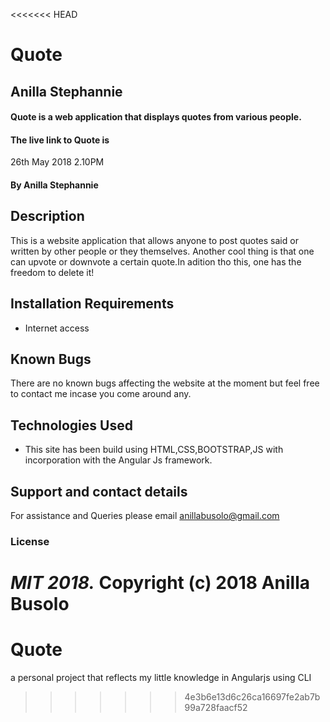 <<<<<<< HEAD
<!-- # Quote

This project was generated with [Angular CLI](https://github.com/angular/angular-cli) version 6.0.3.

## Development server

Run `ng serve` for a dev server. Navigate to `http://localhost:4200/`. The app will automatically reload if you change any of the source files.

## Code scaffolding

Run `ng generate component component-name` to generate a new component. You can also use `ng generate directive|pipe|service|class|guard|interface|enum|module`.

## Build

Run `ng build` to build the project. The build artifacts will be stored in the `dist/` directory. Use the `--prod` flag for a production build.

## Running unit tests

Run `ng test` to execute the unit tests via [Karma](https://karma-runner.github.io).

## Running end-to-end tests

Run `ng e2e` to execute the end-to-end tests via [Protractor](http://www.protractortest.org/).

## Further help

To get more help on the Angular CLI use `ng help` or go check out the [Angular CLI README](https://github.com/angular/angular-cli/blob/master/README.md). -->
# Quote
## Anilla Stephannie
#### Quote is a web application that displays quotes from various people.
#### The live link to Quote is  
26th May 2018 2.10PM
#### By **Anilla Stephannie**
## Description
This is a website application that allows anyone to post quotes said or written by other people or they themselves. Another cool thing is that one can upvote or downvote a certain quote.In adition tho this, one has the freedom to delete it!
## Installation Requirements
* Internet  access
## Known Bugs
 There are no known bugs affecting the website at the moment but feel free to contact me incase you come around any.
## Technologies Used
* This site has been build using HTML,CSS,BOOTSTRAP,JS with incorporation with the Angular Js framework.
## Support and contact details
For assistance and Queries please email anillabusolo@gmail.com
### License
*MIT 2018.*
Copyright (c) 2018 **Anilla Busolo**
=======
# Quote
a personal project that reflects my little knowledge in Angularjs using CLI
>>>>>>> 4e3b6e13d6c26ca16697fe2ab7b99a728faacf52
